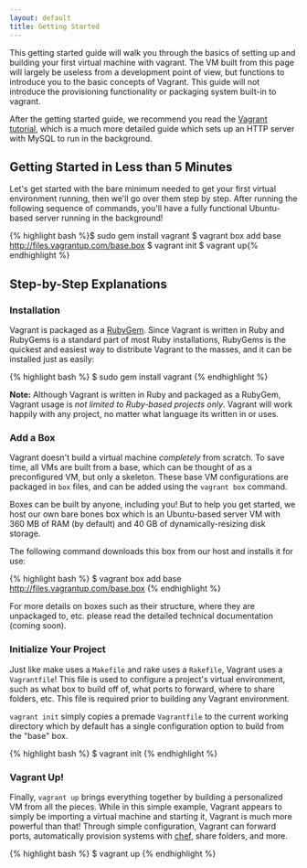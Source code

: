 ```yaml
---
layout: default
title: Getting Started
---
```

This getting started guide will walk you through the basics of setting up and
building your first virtual machine with vagrant. The VM built from this page
will largely be useless from a development point of view, but functions to introduce
you to the basic concepts of Vagrant. This guide will not introduce the provisioning
functionality or packaging system built-in to vagrant.

After the getting started guide, we recommend you read the [Vagrant tutorial](/docs/tutorial/index.html),
which is a much more detailed guide which sets up an HTTP server with MySQL to
run in the background.

## Getting Started in Less than 5 Minutes

Let's get started with the bare minimum needed to get your first virtual environment
running, then we'll go over them step by step. After running the following sequence of
commands, you'll have a fully functional Ubuntu-based server running in the background!

{% highlight bash %}$ sudo gem install vagrant
$ vagrant box add base http://files.vagrantup.com/base.box
$ vagrant init
$ vagrant up{% endhighlight %}

## Step-by-Step Explanations

### Installation

Vagrant is packaged as a [RubyGem](http://rubygems.org/). Since Vagrant is written
in Ruby and RubyGems is a standard part of most Ruby installations, RubyGems is the
quickest and easiest way to distribute Vagrant to the masses, and it can be installed
just as easily:

{% highlight bash %}
$ sudo gem install vagrant
{% endhighlight %}

**Note:** Although Vagrant is written in Ruby and packaged as a RubyGem, Vagrant usage
is _not limited to Ruby-based projects only_. Vagrant will work happily with any project,
no matter what language its written in or uses.

### Add a Box

Vagrant doesn't build a virtual machine _completely_ from scratch. To save time, all VMs
are built from a base, which can be thought of as a preconfigured VM, but only a skeleton.
These base VM configurations are packaged in `box` files, and can be added using the
`vagrant box` command.

Boxes can be built by anyone, including you! But to help you get started, we host our own
bare bones box which is an Ubuntu-based server VM with 360 MB of RAM (by default) and 40 GB
of dynamically-resizing disk storage.

The following command downloads this box from our host and installs it for use:

{% highlight bash %}
$ vagrant box add base http://files.vagrantup.com/base.box
{% endhighlight %}

For more details on boxes such as their structure, where they are unpackaged to, etc.
please read the detailed technical documentation (coming soon).

### Initialize Your Project

Just like make uses a `Makefile` and rake uses a `Rakefile`, Vagrant uses a `Vagrantfile`!
This file is used to configure a project's virtual environment, such as what box to build off
of, what ports to forward, where to share folders, etc. This file is required prior to building
any Vagrant environment.

`vagrant init` simply copies a premade `Vagrantfile` to the current working directory which
by default has a single configuration option to build from the "base" box.

{% highlight bash %}
$ vagrant init
{% endhighlight %}

### Vagrant Up!

Finally, `vagrant up` brings everything together by building a personalized VM from all
the pieces. While in this simple example, Vagrant appears to simply be importing a
virtual machine and starting it, Vagrant is much more powerful than that! Through simple
configuration, Vagrant can forward ports, automatically provision systems with [chef](http://www.opscode.com/chef/),
share folders, and more.

{% highlight bash %}
$ vagrant up
{% endhighlight %}
